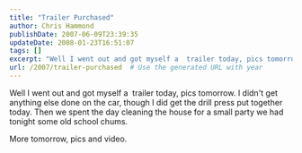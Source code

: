 ```yaml
---
title: "Trailer Purchased"
author: Chris Hammond
publishDate: 2007-06-09T23:39:35
updateDate: 2008-01-23T16:51:07
tags: []
excerpt: "Well I went out and got myself a  trailer today, pics tomorrow. I didn't get anything else done on the car, though I did get the drill press put together today. Then we spent the day cleaning the house for a small party we had tonight some old school chums. More tomorrow, pics and..."
url: /2007/trailer-purchased  # Use the generated URL with year
---
```

<p>Well I went out and got myself a&nbsp; trailer today, pics tomorrow. I didn't get anything else done on the car, though I did get the drill press put together today. Then we spent the day cleaning the house for a small party we had tonight some old school chums.</p> <p>More tomorrow, pics and video.</p>
